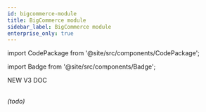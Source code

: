 ```yaml
---
id: bigcommerce-module
title: BigCommerce module
sidebar_label: BigCommerce module
enterprise_only: true
---
```

 
import CodePackage from '@site/src/components/CodePackage';

import Badge from '@site/src/components/Badge';

<Badge variant="green">NEW V3 DOC</Badge><br/><br/>


<CodePackage name="@deity/falcon-bigcommerce-module" /> 

_(todo)_